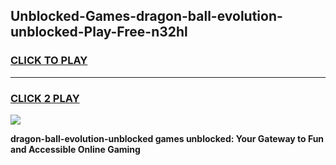 
## Unblocked-Games-dragon-ball-evolution-unblocked-Play-Free-n32hl
<h3>
<a href="https://premium76.site?title=dragon-ball-evolution-unblocked&ref=10A">CLICK TO PLAY</a></h3>
<hr>

<h3>
<a href="https://premium76.site?title=dragon-ball-evolution-unblocked&ref=10A">CLICK 2 PLAY</a>
  
</h3>

<a href="https://premium76.site?title=dragon-ball-evolution-unblocked&ref=10A"><img src="https://clearcache.store/games.png"></a>


**dragon-ball-evolution-unblocked games unblocked: Your Gateway to Fun and Accessible Online Gaming**
